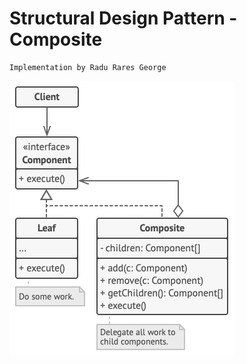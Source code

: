# Structural Design Pattern - Composite

    Implementation by Radu Rares George

![Composite](resources/structure-composite.png)
